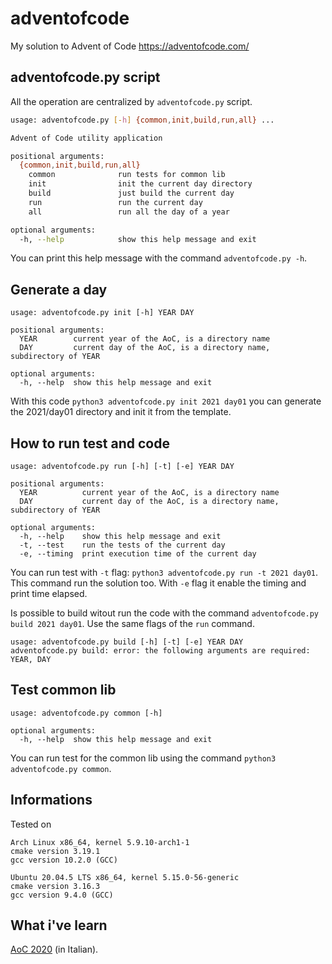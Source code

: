# adventofcode

My solution to Advent of Code
https://adventofcode.com/

## adventofcode.py script

All the operation are centralized by `adventofcode.py` script.

```bash
usage: adventofcode.py [-h] {common,init,build,run,all} ...

Advent of Code utility application

positional arguments:
  {common,init,build,run,all}
    common              run tests for common lib
    init                init the current day directory
    build               just build the current day
    run                 run the current day
    all                 run all the day of a year

optional arguments:
  -h, --help            show this help message and exit

```
You can print this help message with the command `adventofcode.py -h`.

## Generate a day

```
usage: adventofcode.py init [-h] YEAR DAY

positional arguments:
  YEAR        current year of the AoC, is a directory name
  DAY         current day of the AoC, is a directory name, subdirectory of YEAR

optional arguments:
  -h, --help  show this help message and exit
```

With this code `python3 adventofcode.py init 2021 day01` you can generate the 2021/day01 directory and init it from the template.

## How to run test and code

```
usage: adventofcode.py run [-h] [-t] [-e] YEAR DAY

positional arguments:
  YEAR          current year of the AoC, is a directory name
  DAY           current day of the AoC, is a directory name, subdirectory of YEAR

optional arguments:
  -h, --help    show this help message and exit
  -t, --test    run the tests of the current day
  -e, --timing  print execution time of the current day
```

You can run test with `-t` flag: `python3 adventofcode.py run -t 2021 day01`. This command run the solution too.
With `-e` flag it enable the timing and print time elapsed.

Is possible to build witout run the code with the command `adventofcode.py build 2021 day01`. Use the same flags of the `run` command.
```
usage: adventofcode.py build [-h] [-t] [-e] YEAR DAY
adventofcode.py build: error: the following arguments are required: YEAR, DAY
```

## Test common lib

```
usage: adventofcode.py common [-h]

optional arguments:
  -h, --help  show this help message and exit
```

You can run test for the common lib using the command `python3 adventofcode.py common`.


## Informations

Tested on

```
Arch Linux x86_64, kernel 5.9.10-arch1-1 
cmake version 3.19.1
gcc version 10.2.0 (GCC) 
```

```
Ubuntu 20.04.5 LTS x86_64, kernel 5.15.0-56-generic
cmake version 3.16.3
gcc version 9.4.0 (GCC) 
```

## What i've learn

[AoC 2020](2020/aoc_learn.md) (in Italian).
